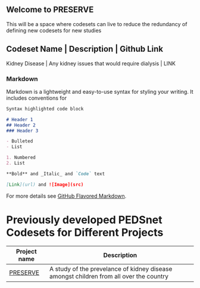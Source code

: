 ## Welcome to PRESERVE

This will be a space where codesets can live to reduce the redundancy of defining new codesets for new studies

Codeset Name  | Description | Github Link
-----------------------------------------
Kidney Disease | Any kidney issues that would require dialysis | LINK


### Markdown

Markdown is a lightweight and easy-to-use syntax for styling your writing. It includes conventions for

```markdown
Syntax highlighted code block

# Header 1
## Header 2
### Header 3

- Bulleted
- List

1. Numbered
2. List

**Bold** and _Italic_ and `Code` text

[Link](url) and ![Image](src)
```

For more details see [GitHub Flavored Markdown](https://guides.github.com/features/mastering-markdown/).

# Previously developed PEDSnet Codesets for Different Projects

| Project name | Description |
|--------------|-------------|
[PRESERVE](https://shorrocka/CODESETS/CODESETS/pedsnet_codesets/index.md) | A study of the prevelance of kidney disease amongst children from all over the country |
